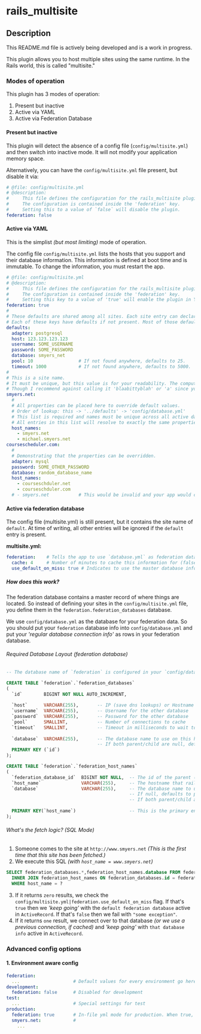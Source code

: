 # rails_multisite

## Description

This README.md file is actively being developed and is a work in progress.

This plugin allows you to host multiple sites using the same runtime. In the Rails world, this is called "multisite."

### Modes of operation

This plugin has 3 modes of operation:

1. Present but inactive
2. Active via YAML
3. Active via Federation Database 

#### Present but inactive

This plugin will detect the absence of a config file (`config/multisite.yml`) and then switch into inactive mode. It will not modify your application memory space.

Alternatively, you can have the `config/multisite.yml` file present, but disable it via:

```YAML
# @file: config/multisite.yml
# @description: 
#     This file defines the configuration for the rails_multisite plugin.
#     The configuration is contained inside the 'federation' key.
#     Setting this to a value of `false` will disable the plugin.
federation: false
```

#### Active via YAML

This is the simplist *(but most limiting)* mode of operation.

The config file `config/multisite.yml` lists the hosts that you support and their database information. This information is defined at boot time and is immutable. To change the information, you must restart the app.

```yaml
# @file: config/multisite.yml
# @description: 
#     This file defines the configuration for the rails_multisite plugin.
#     The configuration is contained inside the 'federation' key.
#     Setting this key to a value of 'true' will enable the plugin in YAML mode.
federation: true
#
# These defaults are shared among all sites. Each site entry can declare values to override these values.
# Each of these keys have defaults if not present. Most of those defaults are found in `config/database.yml` 
defaults:
  adapter: postgresql
  host: 123.123.123.123
  username: SOME_USERNAME
  password: SOME_PASSWORD
  database: smyers_net
  pool: 10                 # If not found anywhere, defaults to 25.
  timeout: 1000            # If not found anywhere, defaults to 5000.
#
# This is a site name.
# It must be unique, but this value is for your readability. The computer doesn't care. 
# Though I recommend against calling it 'blaabittyblah' or 'a' since you'll want to remember what it is for.
smyers.net:
  # 
  # All properties can be placed here to override default values.
  # Order of lookup: this -> '../defaults' -> 'config/database.yml'
  # This list is required and names must be unique across all active database configs.
  # All entries in this list will resolve to exactly the same properties (no more configuration options past this point)
  host_names:              
    - smyers.net
    - michael.smyers.net
coursescheduler.com:
  #
  # Demonstrating that the properties can be overridden.
  adapter: mysql
  password: SOME_OTHER_PASSWORD
  database: random_database_name
  host_names:
    - courseschduler.net
    - courseschduler.com
  # - smyers.net           # This would be invalid and your app would crash.
```

#### Active via federation database

The config file (multisite.yml) is still present, but it contains the site name of `default`. At time of writing, all other entries will be ignored if the `default` entry is present.

**multisite.yml:**
```yaml
federation:    # Tells the app to use `database.yml` as federation data, not actual data.
  cache: 4     # Number of minutes to cache this information for (false or 0 to disable caching. WARNING: SQL query every refresh! Defaults to 24 hours)
  use_default_on_miss: true # Indicates to use the master database information if the site is not found in the database. This means you need to use your load balancer (ex: nginx) to protect this site from unsupported hostnames.
```

##### How does this work?

The federation database contains a master record of where things are located. So instead of defining your sites in the `config/multisite.yml` file, you define them in the `federation.federation_databases` database. 

We use `config/database.yml` as the database for your federation data. So you should put your `federation` database info into `config/database.yml` and put your *'regular database connection info'* as rows in your federation database.

###### Required Database Layout (federation database)

```sql
-- The database name of `federation` is configured in your `config/database.yml` file

CREATE TABLE `federation`.`federation_databases`
(
  `id`        BIGINT NOT NULL AUTO_INCREMENT, 
  
  `host`      VARCHAR(255),       -- IP (save dns lookups) or Hostname of other database
  `username`  VARCHAR(255),       -- Username for the other database
  `password`  VARCHAR(255),       -- Password for the other database
  `pool`      SMALLINT,           -- Number of connections to cache
  `timeout`   SMALLINT,           -- Timeout in milliseconds to wait to connect
  
  `database`  VARCHAR(255),       -- The database name to use on this host. (can be null)
                                  -- If both parent/child are null, defaults to your `database.yml` value.
  PRIMARY KEY (`id`)
);

CREATE TABLE `federation`.`federation_host_names`
(
  `federation_database_id`  BIGINT NOT NULL,  -- The id of the parent (federation.federation_sites) 
  `host_name`               VARCHAR(255),     -- The hostname that rails sees (ex: smyers.net)
  `database`                VARCHAR(255),     -- The database name to use for this host name. 
                                              -- If null, defaults to parent value.
                                              -- If both parent/child are null, defaults to your `database.yml` value.
  
  PRIMARY KEY(`host_name`)                    -- This is the primary entry point to this dataset.
);
```

###### What's the fetch logic? (SQL Mode)

1. Someone comes to the site at `http://www.smyers.net` *(This is the first time that this site has been fetched.)*
2. We execute this SQL *(with `host_name = www.smyers.net`)*
```SQL
SELECT federation_databases.*,federation_host_names.database FROM federation_databases
  INNER JOIN federation_host_names ON federation_databases.id = federation_host_names.federation_database_id
  WHERE host_name = ?
```
3. If it returns `zero` results, we check the `config/multisite.yml|federation.use_default_on_miss` flag. If that's `true` then we *'keep going'* with the `default federation database` active in `ActiveRecord`. If that's `false` then we fail with `"some exception"`.
4. If it returns `one` result, we connect over to that database *(or we use a previous connection, if cached)* and *'keep going'* with `that database info` active in `ActiveRecord`.

### Advanced config options

#### 1. Environment aware config

```YAML
federation:
  ...                    # Default values for every environment go here.
development: 
  federation: false      # Disabled for development
test:
  ...                    # Special settings for test
production:
  federation: true       # In-file yml mode for production. When true, searches for keys for config data.
  smyers.net:            #
    ...
```



